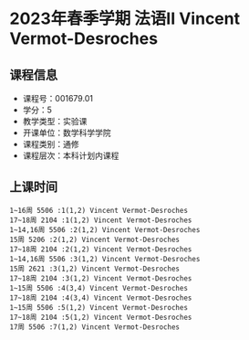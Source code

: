 # 2023年春季学期 法语II Vincent Vermot-Desroches






## 课程信息

- 课程号：001679.01
- 学分：5
- 教学类型：实验课
- 开课单位：数学科学学院
- 课程类别：通修
- 课程层次：本科计划内课程

## 上课时间

```
1~16周 5506 :1(1,2) Vincent Vermot-Desroches
17~18周 2104 :1(1,2) Vincent Vermot-Desroches
1~14,16周 5506 :2(1,2) Vincent Vermot-Desroches
15周 5206 :2(1,2) Vincent Vermot-Desroches
17~18周 2104 :2(1,2) Vincent Vermot-Desroches
1~14,16周 5506 :3(1,2) Vincent Vermot-Desroches
15周 2621 :3(1,2) Vincent Vermot-Desroches
17~18周 2104 :3(1,2) Vincent Vermot-Desroches
1~15周 5506 :4(3,4) Vincent Vermot-Desroches
17~18周 2104 :4(3,4) Vincent Vermot-Desroches
1~15周 5506 :5(1,2) Vincent Vermot-Desroches
17~18周 2104 :5(1,2) Vincent Vermot-Desroches
17周 5506 :7(1,2) Vincent Vermot-Desroches
```

